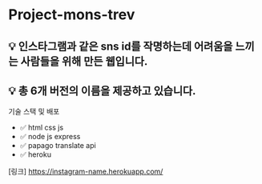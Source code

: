 # Project-mons-trev
## :bulb: 인스타그램과 같은 sns id를 작명하는데 어려움을 느끼는 사람들을 위해 만든 웹입니다.

## :bulb: 총 6개 버전의 이름을 제공하고 있습니다.

기술 스택 및 배포  
* :white_check_mark: html css js
* :white_check_mark: node js express
* :white_check_mark: papago translate api
* :white_check_mark: heroku

[링크] https://instagram-name.herokuapp.com/
